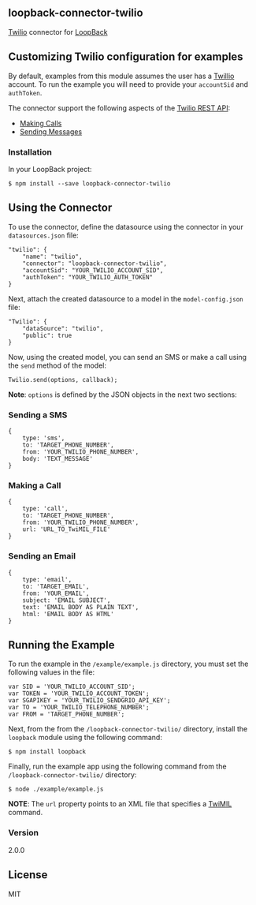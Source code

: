 ## loopback-connector-twilio

[Twilio](http://www.twilio.com/) connector for [LoopBack](http://www.loopback.io)

## Customizing Twilio configuration for examples

By default, examples from this module assumes the user has a [Twillio](http://www.twilio.com) account.  To run the example you will need to provide your `accountSid` and `authToken`.

The connector support the following aspects of the [Twilio REST API](http://www.twilio.com/docs/api/rest):
  - [Making Calls](http://www.twilio.com/docs/api/rest/making-calls)
  - [Sending Messages](http://www.twilio.com/docs/api/rest/sending-messages)

### Installation

In your LoopBack project:
    
    $ npm install --save loopback-connector-twilio

## Using the Connector
To use the connector, define the datasource using the connector in your `datasources.json` file:
    
    "twilio": {
        "name": "twilio",
        "connector": "loopback-connector-twilio",
        "accountSid": "YOUR_TWILIO_ACCOUNT_SID",
        "authToken": "YOUR_TWILIO_AUTH_TOKEN"
    }
  
Next, attach the created datasource to a model in the `model-config.json` file:

    "Twilio": {
        "dataSource": "twilio",
        "public": true
    }
    
Now, using the created model, you can send an SMS or make a call using the `send` method of the model:
    
    Twilio.send(options, callback);
    
**Note**: `options` is defined by the JSON objects in the next two sections:

### Sending a SMS
    {
        type: 'sms',
        to: 'TARGET_PHONE_NUMBER',
        from: 'YOUR_TWILIO_PHONE_NUMBER',
        body: 'TEXT_MESSAGE'
    }

### Making a Call
    {
        type: 'call',
        to: 'TARGET_PHONE_NUMBER',
        from: 'YOUR_TWILIO_PHONE_NUMBER',
        url: 'URL_TO_TwiMIL_FILE'
    }
   
### Sending an Email
    {
        type: 'email',
        to: 'TARGET_EMAIL',
        from: 'YOUR_EMAIL',
        subject: 'EMAIL SUBJECT',
        text: 'EMAIL BODY AS PLAIN TEXT',
        html: 'EMAIL BODY AS HTML'
    }
        
## Running the Example
To run the example in the `/example/example.js` directory, you must set the following values in the file:

    var SID = 'YOUR_TWILIO_ACCOUNT_SID';
    var TOKEN = 'YOUR_TWILIO_ACCOUNT_TOKEN';
    var SGAPIKEY = 'YOUR_TWILIO_SENDGRIO_API_KEY';
    var TO = 'YOUR_TWILIO_TELEPHONE_NUMBER';
    var FROM = 'TARGET_PHONE_NUMBER';

Next, from the from the `/loopback-connector-twilio/` directory, install the `loopback` module using the following command:
    
    $ npm install loopback
    
Finally, run the example app using the following command from the `/loopback-connector-twilio/` directory:

    $ node ./example/example.js
    
**NOTE**: The `url` property points to an XML file that specifies a [TwiMIL](http://www.twilio.com/docs/api/twiml) command.

### Version
2.0.0

License
----

MIT
